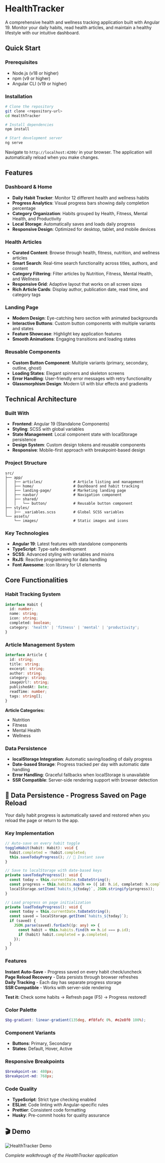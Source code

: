 # HealthTracker

A comprehensive health and wellness tracking application built with Angular 19. Monitor your daily habits, read health articles, and maintain a healthy lifestyle with our intuitive dashboard.

## Quick Start

### Prerequisites

- Node.js (v18 or higher)
- npm (v9 or higher)
- Angular CLI (v19 or higher)

### Installation

```bash
# Clone the repository
git clone <repository-url>
cd HealthTracker

# Install dependencies
npm install

# Start development server
ng serve
```

Navigate to `http://localhost:4200/` in your browser. The application will automatically reload when you make changes.

##  Features

### Dashboard & Home
- **Daily Habit Tracker**: Monitor 12 different health and wellness habits
- **Progress Analytics**: Visual progress bars showing daily completion percentage
- **Category Organization**: Habits grouped by Health, Fitness, Mental Health, and Productivity
- **Local Storage**: Automatically saves and loads daily progress
- **Responsive Design**: Optimized for desktop, tablet, and mobile devices

### Health Articles
- **Curated Content**: Browse through health, fitness, nutrition, and wellness articles
- **Smart Search**: Real-time search functionality across titles, authors, and content
- **Category Filtering**: Filter articles by Nutrition, Fitness, Mental Health, and Wellness
- **Responsive Grid**: Adaptive layout that works on all screen sizes
- **Rich Article Cards**: Display author, publication date, read time, and category tags

### Landing Page
- **Modern Design**: Eye-catching hero section with animated backgrounds
- **Interactive Buttons**: Custom button components with multiple variants and states
- **Feature Showcase**: Highlight key application features
- **Smooth Animations**: Engaging transitions and loading states

### Reusable Components
- **Custom Button Component**: Multiple variants (primary, secondary, outline, ghost)
- **Loading States**: Elegant spinners and skeleton screens
- **Error Handling**: User-friendly error messages with retry functionality
- **Glassmorphism Design**: Modern UI with blur effects and gradients

## Technical Architecture

### Built With
- **Frontend**: Angular 19 (Standalone Components)
- **Styling**: SCSS with global variables
- **State Management**: Local component state with localStorage persistence
- **Design System**: Custom design tokens and reusable components
- **Responsive**: Mobile-first approach with breakpoint-based design

### Project Structure
```
src/
├── app/
│   ├── articles/              # Article listing and management
│   ├── home/                  # Dashboard and habit tracking
│   ├── landing-page/          # Marketing landing page
│   ├── navbar/                # Navigation component
│   ├── shared/
│   │   └── button/            # Reusable button component
├── styles/
│   ├── _variables.scss        # Global SCSS variables
└── assets/
    └── images/                # Static images and icons
```

### Key Technologies
- **Angular 19**: Latest features with standalone components
- **TypeScript**: Type-safe development
- **SCSS**: Advanced styling with variables and mixins
- **RxJS**: Reactive programming for data handling
- **Font Awesome**: Icon library for UI elements

## Core Functionalities

### Habit Tracking System
```typescript
interface Habit {
  id: number;
  name: string;
  icon: string;
  completed: boolean;
  category: 'health' | 'fitness' | 'mental' | 'productivity';
}
```

### Article Management System
```typescript
interface Article {
  id: string;
  title: string;
  excerpt: string;
  author: string;
  category: string;
  imageUrl?: string;
  publishedAt: Date;
  readTime: number;
  tags: string[];
}
```

**Article Categories:**
- Nutrition
- Fitness
- Mental Health
- Wellness

### Data Persistence
- **localStorage Integration**: Automatic saving/loading of daily progress
- **Date-based Storage**: Progress tracked per day with automatic date handling
- **Error Handling**: Graceful fallbacks when localStorage is unavailable
- **SSR Compatible**: Server-side rendering support with browser detection

## 💾 Data Persistence - Progress Saved on Page Reload

Your daily habit progress is automatically saved and restored when you reload the page or return to the app.

### Key Implementation

```typescript
// Auto-save on every habit toggle
toggleHabit(habit: Habit): void {
  habit.completed = !habit.completed;
  this.saveTodayProgress(); // 🔄 Instant save
}

// Save to localStorage with date-based keys
private saveTodayProgress(): void {
  const today = this.currentDate.toDateString();
  const progress = this.habits.map(h => ({ id: h.id, completed: h.completed }));
  localStorage.setItem(`habits_${today}`, JSON.stringify(progress));
}

// Load progress on page initialization
private loadTodayProgress(): void {
  const today = this.currentDate.toDateString();
  const saved = localStorage.getItem(`habits_${today}`);
  if (saved) {
    JSON.parse(saved).forEach((p: any) => {
      const habit = this.habits.find(h => h.id === p.id);
      if (habit) habit.completed = p.completed;
    });
  }
}
```

### Features
**Instant Auto-Save** - Progress saved on every habit check/uncheck  
**Page Reload Recovery** - Data persists through browser refreshes  
**Daily Tracking** - Each day has separate progress storage  
**SSR Compatible** - Works with server-side rendering  

**Test it:** Check some habits → Refresh page (F5) → Progress restored!


### Color Palette
```scss
$bg-gradient: linear-gradient(135deg, #f8fafc 0%, #e2e8f0 100%);
```

### Component Variants
- **Buttons**: Primary, Secondary
- **States**: Default, Hover, Active

### Responsive Breakpoints
```scss
$breakpoint-sm: 480px;
$breakpoint-md: 768px;
```

### Code Quality
- **TypeScript**: Strict type checking enabled
- **ESLint**: Code linting with Angular-specific rules
- **Prettier**: Consistent code formatting
- **Husky**: Pre-commit hooks for quality assurance

## 🎬 Demo

![HealthTracker Demo](./public/demo/demo.gif)

*Complete walkthrough of the HealthTracker application*